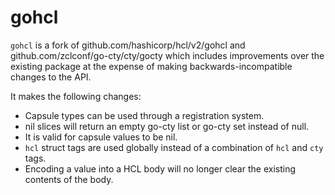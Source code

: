 # gohcl

`gohcl` is a fork of github.com/hashicorp/hcl/v2/gohcl and
github.com/zclconf/go-cty/cty/gocty which includes improvements over the
existing package at the expense of making backwards-incompatible changes to the
API.

It makes the following changes:

* Capsule types can be used through a registration system.
* nil slices will return an empty go-cty list or go-cty set instead of null.
* It is valid for capsule values to be nil.
* `hcl` struct tags are used globally instead of a combination of `hcl` and
  `cty` tags.
* Encoding a value into a HCL body will no longer clear the existing contents
  of the body.
